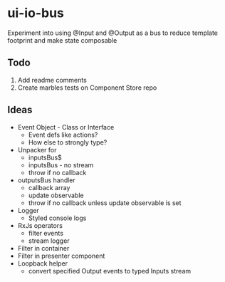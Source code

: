 # ui-io-bus

Experiment into using @Input and @Output as a bus to reduce template footprint and make state composable

## Todo

1. Add readme comments
2. Create marbles tests on Component Store repo

## Ideas

- Event Object - Class or Interface
  - Event defs like actions?
  - How else to strongly type?
- Unpacker for
  - inputsBus$
  - inputsBus - no stream
  - throw if no callback
- outputsBus handler
  - callback array
  - update observable
  - throw if no callback unless update observable is set
- Logger
  - Styled console logs
- RxJs operators
  - filter events
  - stream logger
- Filter in container
- Filter in presenter component
- Loopback helper
  - convert specified Output events to typed Inputs stream
